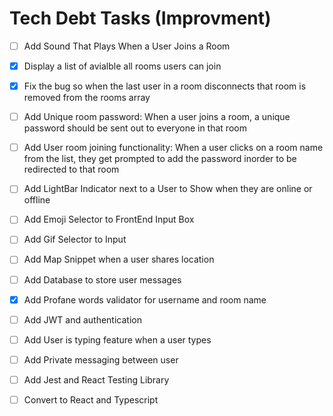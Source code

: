 # Tech Debt Tasks (Improvment)

- [ ] Add Sound That Plays When a User Joins a Room
- [X] Display a list of avialble all rooms users can join 
- [X] Fix the bug so when the last user in a room disconnects that room is removed from the rooms array 
- [ ] Add Unique room password: When a user joins a room, a unique password should be sent out to everyone in that room 
- [ ] Add User room joining functionality: When a user clicks on a room name from the list, they get prompted to add the password inorder to be redirected to that room 
- [ ] Add LightBar Indicator next to a User to Show when they are online or offline 
- [ ] Add Emoji Selector to FrontEnd Input Box
- [ ] Add Gif Selector to Input 
- [ ] Add Map Snippet when a user shares location
- [ ] Add Database to store user messages 
- [X] Add Profane words validator for username and room name
- [ ] Add JWT and authentication
- [ ] Add User is typing feature when a user types 
- [ ] Add Private messaging between user 
- [ ] Add Jest and React Testing Library
- [ ] Convert to React and Typescript 

